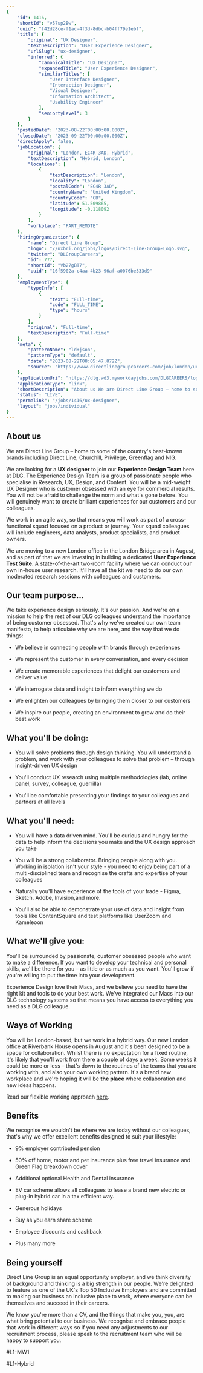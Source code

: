 ```yaml
---
{
	"id": 1416,
	"shortId": "v57sp2Bw",
	"uuid": "f42d28ce-f1ac-4f3d-8dbc-b04ff79e1ebf",
	"title": {
		"original": "UX Designer",
		"textDescription": "User Experience Designer",
		"urlSlug": "ux-designer",
		"inferred": {
			"canonicalTitle": "UX Designer",
			"expandedTitle": "User Experience Designer",
			"similiarTitles": [
				"User Interface Designer",
				"Interaction Designer",
				"Visual Designer",
				"Information Architect",
				"Usability Engineer"
			],
			"seniortyLevel": 3
		}
	},
	"postedDate": "2023-08-22T00:00:00.000Z",
	"closedDate": "2023-09-22T00:00:00.000Z",
	"directApply": false,
	"jobLocation": {
		"original": "London, EC4R 3AD, Hybrid",
		"textDescription": "Hybrid, London",
		"locations": [
			{
				"textDescription": "London",
				"locality": "London",
				"postalCode": "EC4R 3AD",
				"countryName": "United Kingdom",
				"countryCode": "GB",
				"latitude": 51.509865,
				"longitude": -0.118092
			}
		],
		"workplace": "PART_REMOTE"
	},
	"hiringOrganization": {
		"name": "Direct Line Group",
		"logo": "//uxbri.org/jobs/logos/Direct-Line-Group-Logo.svg",
		"twitter": "DLGroupCareers",
		"id": 777,
		"shortId": "Vb27gBT7",
		"uuid": "16f5902a-c4aa-4b23-96af-a0076be533d9"
	},
	"employmentType": {
		"typeInfo": [
			{
				"text": "Full-time",
				"code": "FULL_TIME",
				"type": "hours"
			}
		],
		"original": "Full-time",
		"textDescription": "Full-time"
	},
	"meta": {
		"patternName": "ld+json",
		"patternType": "default",
		"date": "2023-08-22T08:05:47.872Z",
		"source": "https://www.directlinegroupcareers.com/job/london/ux-designer/38736/52974796688"
	},
	"applicationUri": "https://dlg.wd3.myworkdayjobs.com/DLGCAREERS/login?redirect=%2FDLGCAREERS%2Fjob%2FLondon---Riverbank-House%2FUX-Designer_R-14856%2Fapply",
	"applicationType": "link",
	"shortDescription": "About us We are Direct Line Group – home to some of the country's' best-known- brands including Direct Line, Churchill, Privilege, Greenflag and NIG. We are looking for a UX designer to join our",
	"status": "LIVE",
	"permalink": "/jobs/1416/ux-designer",
	"layout": "jobs/individual"
}
---
```

<h2>About us</h2><p>We are Direct Line Group – home to some of the country's best-known brands including Direct Line, Churchill, Privilege, Greenflag and NIG.</p><p>We are looking for a <strong>UX designer</strong> to join our <strong>Experience Design Team</strong> here at DLG. The Experience Design Team is a group of passionate people who specialise in Research, UX, Design, and Content. You will be a mid-weight UX Designer who is customer obsessed with an eye for commercial results. You will not be afraid to challenge the norm and what's gone before. You will genuinely want to create brilliant experiences for our customers and our colleagues.</p><p>We work in an agile way, so that means you will work as part of a cross-functional squad focused on a product or journey. Your squad colleagues will include engineers, data analysts, product specialists, and product owners.</p><p>We are moving to a new London office in the London Bridge area in August, and as part of that we are investing in building a dedicated <strong>User Experience Test Suite</strong>. A state-of-the-art two-room facility where we can conduct our own in-house user research. It'll have all the kit we need to do our own moderated research sessions with colleagues and customers.</p><h2>Our team purpose…</h2><p>We take experience design seriously. It's our passion. And we're on a mission to help the rest of our DLG colleagues understand the importance of being customer obsessed. That's why we've created our own team manifesto, to help articulate why we are here, and the way that we do things:</p><ul><li><p>We believe in connecting people with brands through experiences</p></li><li><p>We represent the customer in every conversation, and every decision</p></li><li><p>We create memorable experiences that delight our customers and deliver value</p></li><li><p>We interrogate data and insight to inform everything we do</p></li><li><p>We enlighten our colleagues by bringing them closer to our customers</p></li><li><p>We inspire our people, creating an environment to grow and do their best work</p></li></ul><h2>What you'll be doing:</h2><ul><li><p>You will solve problems through design thinking. You will understand a problem, and work with your colleagues to solve that problem – through insight-driven UX design</p></li><li><p>You'll conduct UX research using multiple methodologies (lab, online panel, survey, colleague, guerrilla)</p></li><li><p>You'll be comfortable presenting your findings to your colleagues and partners at all levels</p></li></ul><h2>What you'll need:</h2><ul><li><p>You will have a data driven mind. You'll be curious and hungry for the data to help inform the decisions you make and the UX design approach you take</p></li><li><p>You will be a strong collaborator. Bringing people along with you. Working in isolation isn't your style - you need to enjoy being part of a multi-disciplined team and recognise the crafts and expertise of your colleagues</p></li><li><p>Naturally you'll have experience of the tools of your trade - Figma, Sketch, Adobe, Invision,and more.</p></li><li><p>You'll also be able to demonstrate your use of data and insight from tools like ContentSquare and test platforms like UserZoom and Kameleoon</p></li></ul><h2>What we'll give you:</h2><p>You'll be surrounded by passionate, customer obsessed people who want to make a difference. If you want to develop your technical and personal skills, we'll be there for you – as little or as much as you want. You'll grow if you're willing to put the time into your development.</p><p>Experience Design love their Macs, and we believe you need to have the right kit and tools to do your best work. We've integrated our Macs into our DLG technology systems so that means you have access to everything you need as a DLG colleague.</p><h2>Ways of Working</h2><p>You will be London-based, but we work in a hybrid way. Our new London office at Riverbank House opens in August and it's been designed to be a space for collaboration. Whilst there is no expectation for a fixed routine, it's likely that you'll work from there a couple of days a week. Some weeks it could be more or less – that's down to the routines of the teams that you are working with, and also your own working pattern. It's a brand new workplace and we're hoping it will be <strong>the place</strong> where collaboration and new ideas happens.</p><p>Read our flexible working approach <a target="_blank" rel="noopener noreferrer nofollow" href="https://www.directlinegroupcareers.com/flexible-working/">here</a>.</p><h2>Benefits</h2><p>We recognise we wouldn't be where we are today without our colleagues, that's why we offer excellent benefits designed to suit your lifestyle:</p><ul><li><p>9% employer contributed pension</p></li><li><p>50% off home, motor and pet insurance plus free travel insurance and Green Flag breakdown cover</p></li><li><p>Additional optional Health and Dental insurance</p></li><li><p>EV car scheme allows all colleagues to lease a brand new electric or plug-in hybrid car in a tax efficient way.</p></li><li><p>Generous holidays</p></li><li><p>Buy as you earn share scheme</p></li><li><p>Employee discounts and cashback</p></li><li><p>Plus many more</p></li></ul><h2>Being yourself</h2><p>Direct Line Group is an equal opportunity employer, and we think diversity of background and thinking is a big strength in our people. We're delighted to feature as one of the UK's Top 50 Inclusive Employers and are committed to making our business an inclusive place to work, where everyone can be themselves and succeed in their careers.</p><p>We know you're more than a CV, and the things that make you, you, are what bring potential to our business. We recognise and embrace people that work in different ways so if you need any adjustments to our recruitment process, please speak to the recruitment team who will be happy to support you.</p><p>#L1-MW1</p><p>#L1-Hybrid</p>


